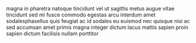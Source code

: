 magna in pharetra natoque tincidunt vel ut sagittis metus augue vitae tincidunt
sed mi fusce commodo egestas arcu interdum amet sodalesphasellus quis feugiat
ac id sodales eu euismod nec quisque nisi ac sed accumsan amet primis magna
integer dictum lacus mattis sapien proin sapien dictum facilisis nullam
porttitor